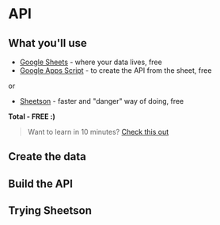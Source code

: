 # API

## What you'll use
  * [Google Sheets](https://www.google.com/sheets/about/) - where your data lives, free
  * [Google Apps Script](https://developers.google.com/apps-script/) - to create the API from the sheet, free
  
or
  * [Sheetson](https://sheetson.com/) - faster and "danger" way of doing, free
  
  **Total - FREE :)**

> Want to learn in 10 minutes? [Check this out](https://www.youtube.com/watch?v=zkIc9fblK5E)

## Create the data
## Build the API
## Trying Sheetson

